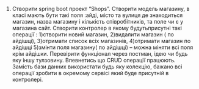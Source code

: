 1. Створити spring boot проект “Shops”. Створити модель магазину, в класі мають
бути такі поля :айді, місто та вулиця де знаходиться магазин, назва магазину і
кількість співробітників, та поле чи є у магазина сайт. Створити контролер в
якому будутьприсутні такі операції :
1)створити новий магазин,
2)видалити магазин ( по айдішці),
3)отримати список всіх магазинів,
4)отримати магазин по айдішці
5)змінти поля магазину( по айдішці) – можна міняти всі поля крім айдішки.
Перевірити функціонал через постман, ідею чи будь яку іншу тулзовину.
Впевнетись що CRUD операції працюють. Замість бази данних використати будь
яку колекцію, бажано всі операції зробити в окремому сервісі який буде
присутній в контролері.
